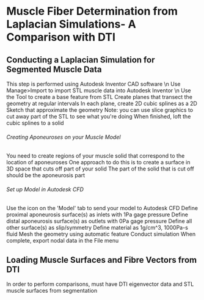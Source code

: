 # Muscle Fiber Determination from Laplacian Simulations- A Comparison with DTI

## Conducting a Laplacian Simulation for Segmented Muscle Data
This step is performed using Autodesk Inventor CAD software \n
Use Manage>Import to import STL muscle data into Autodesk Inventor \n
Use the Tool to create a base feature from STL
Create planes that transect the geometry at regular intervals
In each plane, create 2D cubic splines as a 2D Sketch that approximate the geometry
Note: you can use slice graphics to cut away part of the STL to see what you're doing
When finished, loft the cubic splines to a solid

###### Creating Aponeuroses on your Muscle Model
You need to create regions of your muscle solid that correspond to the location of aponeuroses
One approach to do this is to create a surface in 3D space that cuts off part of your solid
The part of the solid that is cut off should be the aponeurosis part

###### Set up Model in Autodesk CFD
Use the icon on the 'Model' tab to send your model to Autodesk CFD
Define proximal aponeurosis surface(s) as inlets with 1Pa gage pressure
Define distal aponeurosis surface(s) as outlets with 0Pa gage pressure
Define all other surface(s) as slip/symmetry
Define material as 1g/cm^3, 1000Pa-s fluid
Mesh the geometry using automatic feature
Conduct simulation
When complete, export nodal data in the File menu

## Loading Muscle Surfaces and Fibre Vectors from DTI
In order to perform comparisons, must have DTI eigenvector data and STL muscle surfaces from segmentation

